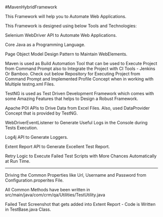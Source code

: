 #MavenHybridFramework

This Framework will help you to Automate Web Applications.

This Framework is designed using below Tools and Technologies:
 
Selenium WebDriver API to Automate Web Applications.

Core Java as a Programming Language.

Page Object Model Design Pattern to Maintain WebElements.

Maven is used as Build Automation Tool that can be used to Execute Project from Command Prompt also to Integrate the Project with CI Tools - Jenkins Or Bamboo.
Check out below Repository for Executing Project from Command Prompt and Implemented Profile Concept when in working with Multiple testng.xml Files.

TestNG is used as Test Driven Development Framework which comes with some Amazing Features that helps to Design a Robust Framework.

Apache POI APIs to Drive Data from Excel Files.
Also, used DataProvider Concept that is provided by TestNG.

WebDriverEventListener to Generate Useful Logs in the Console during Tests Execution.

Log4j API to Generate Loggers.

Extent Report API to Generate Excellent Test Report.

Retry Logic to Execute Failed Test Scripts with More Chances Automatically at Run Time.

------------------------------------------------------------------------------------------------

Driving the Common Properties like Url, Username and Password from Configuration.properites File.

All Common Methods have been written in src/main/java/com/crm/qa/Utilities/TestUtility.java

Failed Test Screenshot that gets added into Extent Report - Code is Written in TestBase.java Class.









